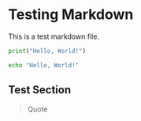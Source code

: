 # Testing Markdown

This is a test markdown file.

```python
print("Hello, World!")
```

```bash
echo "Hello, World!"
```

## Test Section

> Quote
